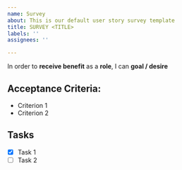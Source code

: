 ```yaml
---
name: Survey
about: This is our default user story survey template
title: SURVEY <TITLE>
labels: ''
assignees: ''

---
```


In order to **receive benefit** as a **role**, I can **goal / desire**

## **Acceptance Criteria**:

* Criterion 1
* Criterion 2

## **Tasks**

- [x] Task 1
- [ ] Task 2
